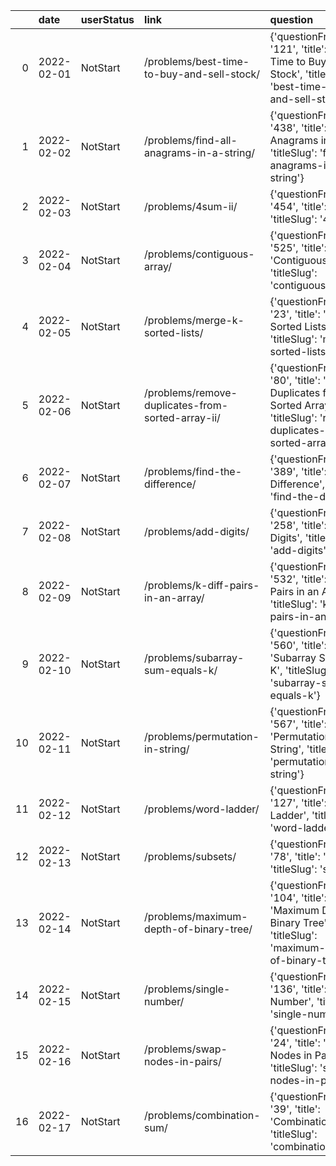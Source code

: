 |    | date       | userStatus   | link                                              | question                                                                                                                               |
|---:|:-----------|:-------------|:--------------------------------------------------|:---------------------------------------------------------------------------------------------------------------------------------------|
|  0 | 2022-02-01 | NotStart     | /problems/best-time-to-buy-and-sell-stock/        | {'questionFrontendId': '121', 'title': 'Best Time to Buy and Sell Stock', 'titleSlug': 'best-time-to-buy-and-sell-stock'}              |
|  1 | 2022-02-02 | NotStart     | /problems/find-all-anagrams-in-a-string/          | {'questionFrontendId': '438', 'title': 'Find All Anagrams in a String', 'titleSlug': 'find-all-anagrams-in-a-string'}                  |
|  2 | 2022-02-03 | NotStart     | /problems/4sum-ii/                                | {'questionFrontendId': '454', 'title': '4Sum II', 'titleSlug': '4sum-ii'}                                                              |
|  3 | 2022-02-04 | NotStart     | /problems/contiguous-array/                       | {'questionFrontendId': '525', 'title': 'Contiguous Array', 'titleSlug': 'contiguous-array'}                                            |
|  4 | 2022-02-05 | NotStart     | /problems/merge-k-sorted-lists/                   | {'questionFrontendId': '23', 'title': 'Merge k Sorted Lists', 'titleSlug': 'merge-k-sorted-lists'}                                     |
|  5 | 2022-02-06 | NotStart     | /problems/remove-duplicates-from-sorted-array-ii/ | {'questionFrontendId': '80', 'title': 'Remove Duplicates from Sorted Array II', 'titleSlug': 'remove-duplicates-from-sorted-array-ii'} |
|  6 | 2022-02-07 | NotStart     | /problems/find-the-difference/                    | {'questionFrontendId': '389', 'title': 'Find the Difference', 'titleSlug': 'find-the-difference'}                                      |
|  7 | 2022-02-08 | NotStart     | /problems/add-digits/                             | {'questionFrontendId': '258', 'title': 'Add Digits', 'titleSlug': 'add-digits'}                                                        |
|  8 | 2022-02-09 | NotStart     | /problems/k-diff-pairs-in-an-array/               | {'questionFrontendId': '532', 'title': 'K-diff Pairs in an Array', 'titleSlug': 'k-diff-pairs-in-an-array'}                            |
|  9 | 2022-02-10 | NotStart     | /problems/subarray-sum-equals-k/                  | {'questionFrontendId': '560', 'title': 'Subarray Sum Equals K', 'titleSlug': 'subarray-sum-equals-k'}                                  |
| 10 | 2022-02-11 | NotStart     | /problems/permutation-in-string/                  | {'questionFrontendId': '567', 'title': 'Permutation in String', 'titleSlug': 'permutation-in-string'}                                  |
| 11 | 2022-02-12 | NotStart     | /problems/word-ladder/                            | {'questionFrontendId': '127', 'title': 'Word Ladder', 'titleSlug': 'word-ladder'}                                                      |
| 12 | 2022-02-13 | NotStart     | /problems/subsets/                                | {'questionFrontendId': '78', 'title': 'Subsets', 'titleSlug': 'subsets'}                                                               |
| 13 | 2022-02-14 | NotStart     | /problems/maximum-depth-of-binary-tree/           | {'questionFrontendId': '104', 'title': 'Maximum Depth of Binary Tree', 'titleSlug': 'maximum-depth-of-binary-tree'}                    |
| 14 | 2022-02-15 | NotStart     | /problems/single-number/                          | {'questionFrontendId': '136', 'title': 'Single Number', 'titleSlug': 'single-number'}                                                  |
| 15 | 2022-02-16 | NotStart     | /problems/swap-nodes-in-pairs/                    | {'questionFrontendId': '24', 'title': 'Swap Nodes in Pairs', 'titleSlug': 'swap-nodes-in-pairs'}                                       |
| 16 | 2022-02-17 | NotStart     | /problems/combination-sum/                        | {'questionFrontendId': '39', 'title': 'Combination Sum', 'titleSlug': 'combination-sum'}                                               |